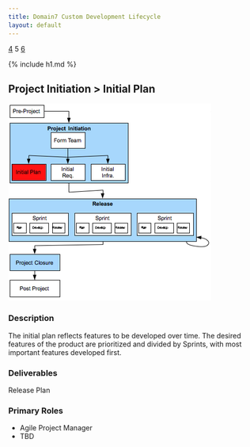 ```yaml
---
title: Domain7 Custom Development Lifecycle
layout: default
---
```


[4](4.html) 5 [6](6.html)

{% include h1.md %}

## Project Initiation > Initial Plan

![Figure ](../images/lifecycle/5.png)

### Description

The initial plan reflects features to be developed over time.  The desired features of the product are prioritized and divided by Sprints, with most important features developed first.  

### Deliverables

Release Plan

### Primary Roles 

* Agile Project Manager
* TBD
